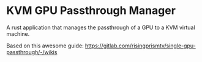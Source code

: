 # KVM GPU Passthrough Manager
A rust application that manages the passthrough of a GPU to a KVM virtual machine.

Based on this awesome guide: https://gitlab.com/risingprismtv/single-gpu-passthrough/-/wikis
